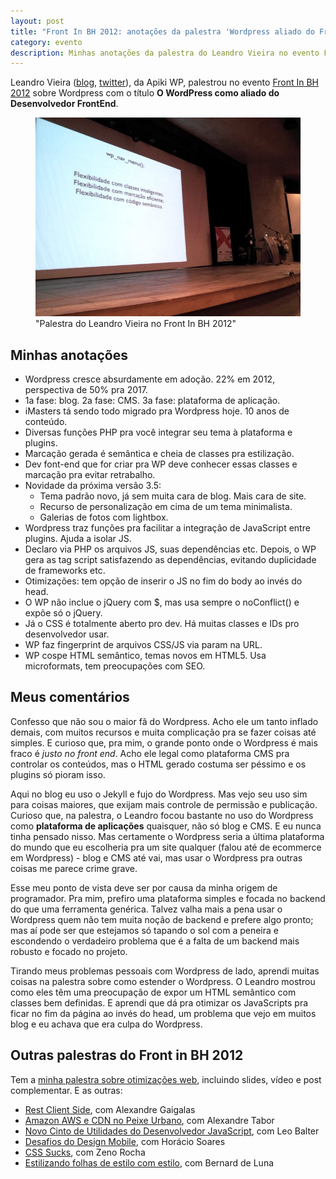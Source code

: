 ```yaml
---
layout: post
title: "Front In BH 2012: anotações da palestra 'Wordpress aliado do Front End' do Leandro Vieira"
category: evento
description: Minhas anotações da palestra do Leandro Vieira no evento Front in BH 2012
---
```


Leandro Vieira ([blog](http://leandrovieira.com/), [twitter](https://twitter.com/leandrovieira/)), da Apiki WP, palestrou no evento [Front In BH 2012](http://www.frontinbh.com.br/) sobre Wordpress com o título **O WordPress como aliado do Desenvolvedor FrontEnd**.

<figure>
	<img src="img/posts/frontinbh2012/leandro.jpg">
	<figcaption>"Palestra do Leandro Vieira no Front In BH 2012"</figcaption>
</figure>

## Minhas anotações

* Wordpress cresce absurdamente em adoção. 22% em 2012, perspectiva de 50% pra 2017.
* 1a fase: blog. 2a fase: CMS. 3a fase: plataforma de aplicação.
* iMasters tá sendo todo migrado pra Wordpress hoje. 10 anos de conteúdo.
* Diversas funções PHP pra você integrar seu tema à plataforma e plugins.
* Marcação gerada é semântica e cheia de classes pra estilização.
* Dev font-end que for criar pra WP deve conhecer essas classes e marcação pra evitar retrabalho.
* Novidade da próxima versão 3.5:
	* Tema padrão novo, já sem muita cara de blog. Mais cara de site.
	* Recurso de personalização em cima de um tema minimalista.
	* Galerias de fotos com lightbox.
* Wordpress traz funções pra facilitar a integração de JavaScript entre plugins. Ajuda a isolar JS.
* Declaro via PHP os arquivos JS, suas dependências etc. Depois, o WP gera as tag script satisfazendo as dependências, evitando duplicidade de frameworks etc.
* Otimizações: tem opção de inserir o JS no fim do body ao invés do head.
* O WP não inclue o jQuery com $, mas usa sempre o noConflict() e expõe só o jQuery.
* Já o CSS é totalmente aberto pro dev. Há muitas classes e IDs pro desenvolvedor usar.
* WP faz fingerprint de arquivos CSS/JS via param na URL.
* WP cospe HTML semântico, temas novos em HTML5. Usa microformats, tem preocupações com SEO.

## Meus comentários

Confesso que não sou o maior fã do Wordpress. Acho ele um tanto inflado demais, com muitos recursos e muita complicação pra se fazer coisas até simples. E curioso que, pra mim, o grande ponto onde o Wordpress é mais fraco é *justo no front end*. Acho ele legal como plataforma CMS pra controlar os conteúdos, mas o HTML gerado costuma ser péssimo e os plugins só pioram isso.

Aqui no blog eu uso o Jekyll e fujo do Wordpress. Mas vejo seu uso sim para coisas maiores, que exijam mais controle de permissão e publicação. Curioso que, na palestra, o Leandro focou bastante no uso do Wordpress como **plataforma de aplicações** quaisquer, não só blog e CMS. E eu nunca tinha pensado nisso. Mas certamente o Wordpress seria a última plataforma do mundo que eu escolheria pra um site qualquer (falou até de ecommerce em Wordpress) - blog e CMS até vai, mas usar o Wordpress pra outras coisas me parece crime grave.

Esse meu ponto de vista deve ser por causa da minha origem de programador. Pra mim, prefiro uma plataforma simples e focada no backend do que uma ferramenta genérica. Talvez valha mais a pena usar o Wordpress quem não tem muita noção de backend e prefere algo pronto; mas aí pode ser que estejamos só tapando o sol com a peneira e escondendo o verdadeiro problema que é a falta de um backend mais robusto e focado no projeto.

Tirando meus problemas pessoais com Wordpress de lado, aprendi muitas coisas na palestra sobre como estender o Wordpress. O Leandro mostrou como eles têm uma preocupação de expor um HTML semântico com classes bem definidas. E aprendi que dá pra otimizar os JavaScripts pra ficar no fim da página ao invés do head, um problema que vejo em muitos blog e eu achava que era culpa do Wordpress.

## Outras palestras do Front in BH 2012

Tem a [minha palestra sobre otimizações web](/frontinbh-otimizacoes-web/), incluindo slides, vídeo e post complementar. E as outras:

* [Rest Client Side](/front-in-bh-rest-client-side-alexandre-gaigalas/), com Alexandre Gaigalas
* [Amazon AWS e CDN no Peixe Urbano](/front-in-bh-peixe-urbano-amazon-cdn-alexandre-tabor/), com Alexandre Tabor
* [Novo Cinto de Utilidades do Desenvolvedor JavaScript](/front-in-bh-novidades-mozilla-leo-balter/), com Leo Balter
* [Desafios do Design Mobile](/front-in-bh-desafios-design-mobile-horacio-soares/), com Horácio Soares
* [CSS Sucks](/front-in-bh-css-sucks-zeno-rocha/), com Zeno Rocha
* [Estilizando folhas de estilo com estilo](/front-in-bh-estilizando-css-com-estilo-bernard-de-luna/), com Bernard de Luna

